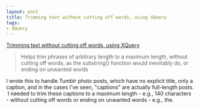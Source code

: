 ```yaml
---
layout: post
title: Trimming text without cutting off words, using XQuery
tags:
- XQuery
---
```

[Trimming text without cutting off words, using
XQuery](https://gist.github.com/joewiz/5923408)

> Helps trim phrases of arbitrary length to a maximum length, without cutting
off words, as the substring() function would inevitably do, or ending on
unwanted words

I wrote this to handle Tumblr photo posts, which have no explicit title, only
a caption, and in the cases I've seen, "captions" are actually full-length
posts.  I needed to trim these captions to a maximum length - e.g., 140
characters - without cutting off words or ending on unwanted words - e.g.,
the.
